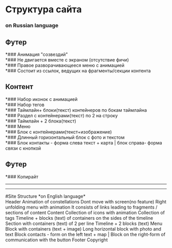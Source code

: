 
# Структура сайта 
### on Russian language   
## Футер    
  *\### Анимация "созвездий"  
  *\### Не двигается вместе с экраном (отсутствие фичи)  
  *\### Правое разворачивающееся меню с анимацией  
  *\### Состоит из ссылок, ведущих на фрагменты/секции контента  
## Контент  
  *\### Набор иконок с анимацией  
  *\### Набор тегов  
  *\### Таймлайн+ блоки(текст) контейнеров по бокам таймлайна  
  *\### Раздел с контейнерами(текст) по 2 на строку  
  *\### Таймлайн + 2 блока(текст)  
  *\### Меню  
  *\### Блок с контейнерами(текст+изображение)  
  *\### Длинный горизонтальный блок с фото и текстом  
  *\### Блок контакты - форма слева текст + карта | блок справа- форма связи с кнопкой  
## Футер  
  *\### Копирайт  

  * * *
  * * *
#Site Structure 
\*on English language\*  
Header
  Animation of constellations
  Dont move with screen(no feature)
  Right unfolding menu with animation
  It consists of links leading to fragments / sections of content
Content
  Collection of icons with animation
  Collection of tags
  Timeline + blocks (text) of containers on the sides of the timeline
  Section with containers (text) of 2 per line
  Timeline + 2 blocks (text)
  Menu
  Block with containers (text + image)
  Long horizontal block with photo and text
  Block contacts - form on the left text + map | Block on the right-form of communication with the button
Footer
  Copyright